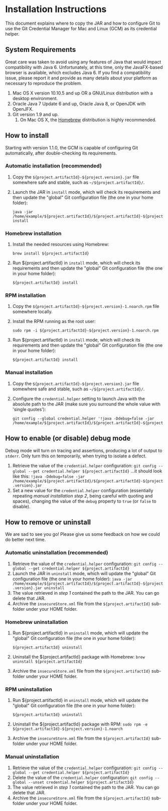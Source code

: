 Installation Instructions
=========================
This document explains where to copy the JAR and how to configure Git to use the Git Credential Manager for Mac and Linux (GCM) as its credential helper.

System Requirements
-------------------
Great care was taken to avoid using any features of Java that would impact compatibility with Java 6.  Unfortunately, at this time, only the JavaFX-based browser is available, which excludes Java 6.  If you find a compatibility issue, please report it and provide as many details about your platform as necessary to reproduce the problem.

1. Mac OS X version 10.10.5 and up OR a GNU/Linux distribution with a desktop environment.
2. Oracle Java 7 Update 6 and up, Oracle Java 8, or OpenJDK with OpenJFX.
3. Git version 1.9 and up.
   1. On Mac OS X, the [Homebrew](http://brew.sh/) distribution is highly recommended.


How to install
--------------
Starting with version 1.1.0, the GCM is capable of configuring Git automatically, after double-checking its requirements.

### Automatic installation (recommended)

1. Copy the `${project.artifactId}-${project.version}.jar` file somewhere safe and stable, such as `~/${project.artifactId}/`.
2. Launch the JAR in `install` mode, which will check its requirements and then update the "global" Git configuration file (the one in your home folder):

    ```
    java -jar /home/example/${project.artifactId}/${project.artifactId}-${project.version}.jar install
    ```

### Homebrew installation

1. Install the needed resources using Homebrew:

    ```
    brew install ${project.artifactId}
    ```
2. Run ${project.artifactId} in `install` mode, which will check its requirements and then update the "global" Git configuration file (the one in your home folder):

    ```
    ${project.artifactId} install
    ```
    
### RPM installation

1. Copy the `${project.artifactId}-${project.version}-1.noarch.rpm` file somewhere locally.
2. Install the RPM running as the root user:

    ```
    sudo rpm -i ${project.artifactId}-${project.version}-1.noarch.rpm
    ```
3. Run ${project.artifactId} in `install` mode, which will check its requirements and then update the "global" Git configuration file (the one in your home folder):

    ```
    ${project.artifactId} install
    ```

### Manual installation

1. Copy the `${project.artifactId}-${project.version}.jar` file somewhere safe and stable, such as `~/${project.artifactId}/`.
2. Configure the `credential.helper` setting to launch Java with the absolute path to the JAR (make sure you surround the whole value with 'single quotes'):

    ```
    git config --global credential.helper '!java -Ddebug=false -jar /home/example/${project.artifactId}/${project.artifactId}-${project.version}.jar'
    ```


How to enable (or disable) debug mode
-------------------------------------
Debug mode will turn on tracing and assertions, producing a lot of output to `stderr`.  Only turn this on temporarily, when trying to isolate a defect.

1. Retrieve the value of the `credential.helper` configuration: `git config --global --get credential.helper ${project.artifactId}` ...it should look like this: `!java -Ddebug=false -jar /home/example/${project.artifactId}/${project.artifactId}-${project.version}.jar`
2. Set a new value for the `credential.helper` configuration (essentially repeating _manual installation step 2_, being careful with quoting and spaces), changing the value of the `debug` property to `true` (or `false` to disable).


How to remove or uninstall
--------------------------
We are sad to see you go!  Please give us some feedback on how we could do better next time.

### Automatic uninstallation (recommended)

1. Retrieve the value of the `credential.helper` configuration: `git config --global --get credential.helper ${project.artifactId}`
2. Launch the JAR in `uninstall` mode, which will update the "global" Git configuration file (the one in your home folder): `java -jar /home/example/${project.artifactId}/${project.artifactId}-${project.version}.jar uninstall`
3. The value retrieved in _step 1_ contained the path to the JAR.  You can go delete that JAR.
4. Archive the `insecureStore.xml` file from the `${project.artifactId}` sub-folder under your HOME folder.

### Homebrew uninstallation

1. Run ${project.artifactId} in `uninstall` mode, which will update the "global" Git configuration file (the one in your home folder):

    ```
    ${project.artifactId} uninstall
    ```
2. Uninstall the ${project.artifactId} package with Homebrew: `brew uninstall ${project.artifactId}`
3. Archive the `insecureStore.xml` file from the `${project.artifactId}` sub-folder under your HOME folder.

### RPM uninstallation

1. Run ${project.artifactId} in `uninstall` mode, which will update the "global" Git configuration file (the one in your home folder):

    ```
    ${project.artifactId} uninstall
    ```
2. Uninstall the ${project.artifactId} package with RPM: `sudo rpm -e ${project.artifactId}-${project.version}-1.noarch`
3. Archive the `insecureStore.xml` file from the `${project.artifactId}` sub-folder under your HOME folder.

### Manual uninstallation

1. Retrieve the value of the `credential.helper` configuration: `git config --global --get credential.helper ${project.artifactId}`
2. Delete the value of the `credential.helper` configuration: `git config --global --unset credential.helper ${project.artifactId}`
3. The value retrieved in _step 1_ contained the path to the JAR.  You can go delete that JAR.
4. Archive the `insecureStore.xml` file from the `${project.artifactId}` sub-folder under your HOME folder.
